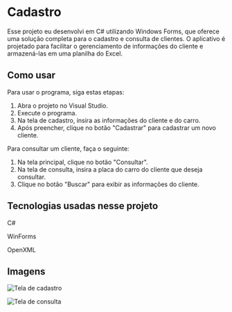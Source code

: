 # Cadastro
Esse projeto eu desenvolvi em C# utilizando Windows Forms, que oferece uma solução completa para o cadastro e consulta de clientes. O aplicativo é projetado para facilitar o gerenciamento de informações do cliente e armazená-las em uma planilha do Excel.

## Como usar
Para usar o programa, siga estas etapas:

1. Abra o projeto no Visual Studio.
2. Execute o programa.
3. Na tela de cadastro, insira as informações do cliente e do carro.
4. Após preencher, clique no botão "Cadastrar" para cadastrar um novo cliente.

Para consultar um cliente, faça o seguinte:

1. Na tela principal, clique no botão "Consultar".
2. Na tela de consulta, insira a placa do carro do cliente que deseja consultar.
3. Clique no botão "Buscar" para exibir as informações do cliente.

## Tecnologias usadas nesse projeto
C#

WinForms

OpenXML

## Imagens
![Tela de cadastro](Itaoleo\Cadastro.png)

![Tela de consulta](Itaoleo\Consulta.gif")




